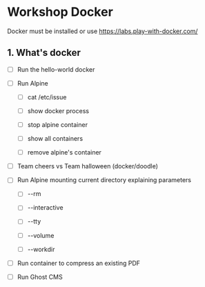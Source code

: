 # Workshop Docker

Docker must be installed or use https://labs.play-with-docker.com/

## 1. What's docker

- [ ] Run the hello-world docker

- [ ] Run Alpine
  
  - [ ] cat /etc/issue
  
  - [ ] show docker process
  
  - [ ] stop alpine container
  
  - [ ] show all containers
  
  - [ ] remove alpine's container

- [ ] Team cheers vs Team halloween (docker/doodle)

- [ ] Run Alpine mounting current directory explaining parameters
  
  - [ ] --rm
  
  - [ ] --interactive
  
  - [ ] --tty
  
  - [ ] --volume
  
  - [ ] --workdir

- [ ] Run container to compress an existing PDF

- [ ] Run Ghost CMS
